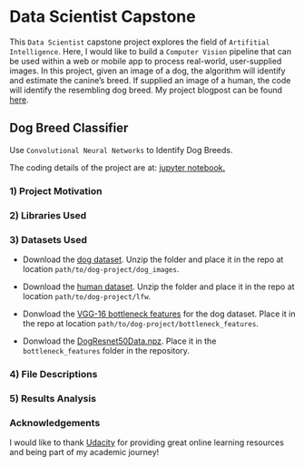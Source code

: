 
# Data Scientist Capstone

This `Data Scientist` capstone project explores the field of `Artifitial Intelligence`. Here, I would like to build a `Computer Vision` pipeline that can be used within a web or mobile app to process real-world, user-supplied images. In this project, given an image of a dog, the algorithm will identify and estimate the canine’s breed. If supplied an image of a human, the code will identify the resembling dog breed. My project blogpost can be found [here](https://github.com/yyhzyq123/project4/bolg.md).

## Dog Breed Classifier

Use `Convolutional Neural Networks` to Identify Dog Breeds.

The coding details of the project are at: [jupyter notebook.](https://github.com/yyhzyq123/project4/blob/master/dog_app.ipynb)

### 1) Project Motivation

### 2) Libraries Used

### 3) Datasets Used

- Download the [dog dataset](https://s3-us-west-1.amazonaws.com/udacity-aind/dog-project/dogImages.zip).  Unzip the folder and place it in the repo at location `path/to/dog-project/dog_images`. 

- Download the [human dataset](https://s3-us-west-1.amazonaws.com/udacity-aind/dog-project/lfw.zip).  Unzip the folder and place it in the repo at location `path/to/dog-project/lfw`.  

- Donwload the [VGG-16 bottleneck features](https://s3-us-west-1.amazonaws.com/udacity-aind/dog-project/DogVGG16Data.npz) for the dog dataset. Place it in the repo at location `path/to/dog-project/bottleneck_features`.

- Donwload the [DogResnet50Data.npz](https://s3-us-west-1.amazonaws.com/udacity-aind/dog-project/DogResnet50Data.npz). Place it in the `bottleneck_features` folder in the repository.

### 4) File Descriptions

### 5) Results Analysis

### Acknowledgements

I would like to thank [Udacity](https://learn.udacity.com/nanodegrees/nd025) for providing great online learning resources and being part of my academic journey!


